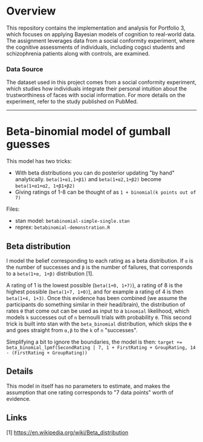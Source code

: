 # Overview
This repository contains the implementation and analysis for Portfolio 3, which focuses on applying Bayesian models of cognition to real-world data. The assignment leverages data from a social conformity experiment, where the cognitive assessments of individuals, including cogsci students and schizophrenia patients along with controls, are examined.

### Data Source
The dataset used in this project comes from a social conformity experiment, which studies how individuals integrate their personal intuition about the trustworthiness of faces with social information. For more details on the experiment, refer to the study published on PubMed.

------ 

# Beta-binomial model of gumball guesses

This model has two tricks:
- With beta distributions you can do posterior updating "by hand" analytically. `beta(1+α1,1+β1)` and `beta(1+α2,1+β2)` become `beta(1+α1+α2, 1+β1+β2)`
- Giving ratings of 1-8 can be thought of as `1 + binomial(k points out of 7)`

Files:
- stan model: `betabinomial-simple-single.stan`
- reprex: `betabinomial-demonstration.R`

## Beta distribution
I model the belief corresponding to each rating as a beta distribution. If `α` is the number of successes and `β` is the number of failures, that corresponds to a `beta(1+α, 1+β)` distribution [1].

A rating of 1 is the lowest possible (`beta(1+0, 1+7)`), a rating of 8 is the highest possible (`beta(1+7, 1+0)`), and for example a rating of 4 is then `beta(1+4, 1+3)`. Once this evidence has been combined (we assume the participants do something similar in their head/brain), the distribution of rates `θ` that come out can be used as input to a `binomial` likelihood, which models `k` successes out of `n` bernoulli trials with probability `θ`. This second trick is built into stan with the `beta_binomial` distribution, which skips the `θ` and goes straight from `α,β` to the `k` of `n` "successes". 

Simplifying a bit to ignore the boundaries, the model is then:
`target += beta_binomial_lpmf(SecondRating | 7, 1 + FirstRating + GroupRating, 14 - (FirstRating + GroupRating))`


## Details
This model in itself has no parameters to estimate, and makes the assumption that one rating corresponds to "7 data points" worth of evidence. 


## Links
[1] https://en.wikipedia.org/wiki/Beta_distribution
